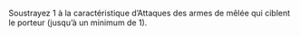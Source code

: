 Soustrayez 1 à la caractéristique
d’Attaques des armes de mêlée
qui ciblent le porteur (jusqu’à
un minimum de 1).